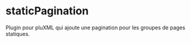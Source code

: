 # staticPagination
Plugin pour pluXML qui ajoute une pagination pour les groupes de pages statiques.
